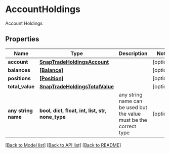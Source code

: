 # AccountHoldings

Account Holdings

## Properties
Name | Type | Description | Notes
------------ | ------------- | ------------- | -------------
**account** | [**SnapTradeHoldingsAccount**](SnapTradeHoldingsAccount.md) |  | [optional] 
**balances** | [**[Balance]**](Balance.md) |  | [optional] 
**positions** | [**[Position]**](Position.md) |  | [optional] 
**total_value** | [**SnapTradeHoldingsTotalValue**](SnapTradeHoldingsTotalValue.md) |  | [optional] 
**any string name** | **bool, dict, float, int, list, str, none_type** | any string name can be used but the value must be the correct type | [optional]

[[Back to Model list]](../README.md#documentation-for-models) [[Back to API list]](../README.md#documentation-for-api-endpoints) [[Back to README]](../README.md)



